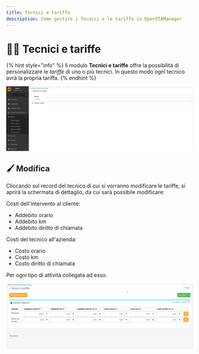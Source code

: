 ```yaml
---
title: Tecnici e tariffe
description: Come gestire i Tecnici e le tariffe in OpenSTAManager
---
```


# 🧑🔧 Tecnici e tariffe

{% hint style="info" %}
Il modulo **Tecnici e tariffe** offre la possibilità di personalizzare le _tariffe_ di uno o più tecnici. In questo modo ogni tecnico avrà la propria tariffa.
{% endhint %}

![](<../../.gitbook/assets/image (22) (1) (1) (1).png>)

## 🖌️ Modifica

Cliccando sul record del tecnico di cui si vorranno modificare le tariffe, si aprirà la schermata di dettaglio, da cui sarà possibile modificare:

Costi dell'intervento al cliente:

* Addebito orario
* Addebito km
* Addebito diritto di chiamata

Costi del tecnico all'azienda:

* Costo orario
* Costo km
* Costo diritto di chiamata

Per ogni tipo di attività collegata ad esso.

![](<../../.gitbook/assets/image (60) (1) (1) (1).png>)
